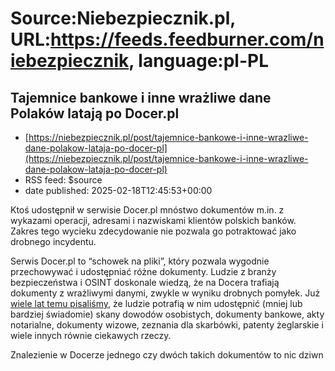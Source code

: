 # Source:Niebezpiecznik.pl, URL:https://feeds.feedburner.com/niebezpiecznik, language:pl-PL

## Tajemnice bankowe i inne wrażliwe dane Polaków latają po Docer.pl
 - [https://niebezpiecznik.pl/post/tajemnice-bankowe-i-inne-wrazliwe-dane-polakow-lataja-po-docer-pl](https://niebezpiecznik.pl/post/tajemnice-bankowe-i-inne-wrazliwe-dane-polakow-lataja-po-docer-pl)
 - RSS feed: $source
 - date published: 2025-02-18T12:45:53+00:00

<p>Ktoś udostępnił w serwisie Docer.pl mnóstwo dokumentów m.in. z wykazami operacji, adresami i nazwiskami klientów polskich banków. Zakres tego wycieku zdecydowanie nie pozwala go potraktować jako drobnego incydentu.</p>
<p><span id="more-26282"></span></p>
<p>Serwis Docer.pl to &#8220;schowek na pliki&#8221;, który pozwala wygodnie przechowywać i udostępniać różne dokumenty. Ludzie z branży bezpieczeństwa i OSINT doskonale wiedzą, że na Docera trafiają dokumenty z wrażliwymi danymi, zwykle w wyniku drobnych pomyłek. Już <a href="https://niebezpiecznik.pl/post/tysiace-skanow-dokumentow-z-danymi-polakow-sa-publicznie-dostepne-dowody-prawa-jazdy-umowy/">wiele lat temu pisaliśmy</a>, że ludzie potrafią w nim udostępnić (mniej lub bardziej świadomie) skany dowodów osobistych, dokumenty bankowe, akty notarialne, dokumenty wizowe, zeznania dla skarbówki, patenty żeglarskie i wiele innych równie ciekawych rzeczy.</p>
<p>Znalezienie w Docerze jednego czy dwóch takich dokumentów to nic dziwn


